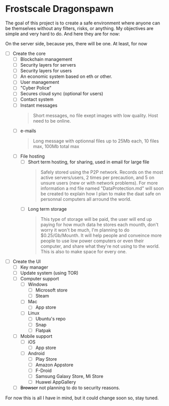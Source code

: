 # Frostscale Dragonspawn

The goal of this project is to create a safe environment where anyone can be themselves without any filters, risks, or anything. 
My objectives are simple and very hard to do. And here they are for now:

On the server side, because yes, there will be one. At least, for now
- [ ] Create the core
  - [ ] Blockchain management
  - [ ] Security layers for servers
  - [ ] Security layers for users
  - [ ] An economic system based on eth or other.
  - [ ] User management
  - [ ] "Cyber Police"
  - [ ] Secures cloud sync (optional for users)
  - [ ] Contact system
  - [ ] Instant messages
    > Short messages, no file exept images with low quality. Host need to be online.
  - [ ] e-mails
    > Long message with optionnal files up to 25Mb each, 10 files max, 100Mb total max
  - [ ] File hosting
    - [ ] Short term hosting, for sharing, used in email for large file
      > Safely stored using the P2P network. Records on the most active servers/users, 2 times per precaution, and 5 on unsure users (new or with network problems). For more information a md file named "DataProtection.md" will soon be created to explain how I plan to make the daat safe on personnal computers all arround the world.
    - [ ] Long term storage
      > This type of storage will be paid, the user will end up paying for how much data he stores each mounth, don't worry it won't be much, I'm planning to do $0.25/Gb/Mounth. It will help people and conveince more people to use low power computers or even their computer, and share what they're not using to the world. This is also to make space for every one.
- [ ] Create the UI
  - [ ] Key manager
  - [ ] Update system (using TOR)
  - [ ] Computer support
    - [ ] Windows
      - [ ] Microsoft store
      - [ ] Steam
    - [ ] Mac
      - [ ] App store
    - [ ] Linux
      - [ ] Ubuntu's repo
      - [ ] Snap
      - [ ] Flatpak
  - [ ] Mobile support
    - [ ] iOS
      - [ ] App store
    - [ ] Android
      - [ ] Play Store
      - [ ] Amazon Appstore
      - [ ] F-Droid
      - [ ] Samsung Galaxy Store, Mi Store
      - [ ] Huawei AppGallery
  - [ ] ~~Browser~~ not planning to do to security reasons.
  
For now this is all I have in mind, but it could change soon so, stay tuned.